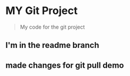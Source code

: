 # MY Git Project

> My code for the git project 

## I'm in the readme branch


## made changes for git pull demo
